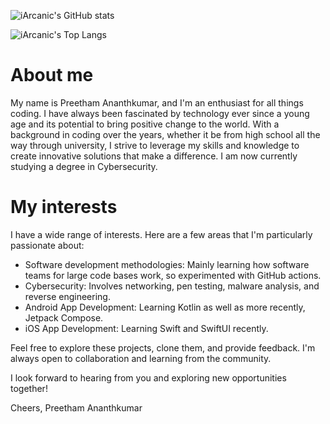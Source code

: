 ![iArcanic's GitHub stats](https://github-readme-stats.vercel.app/api?username=iarcanic&show_icons=true&theme=neon&include_all_commits=true&hide=issues,contribs)

![iArcanic's Top Langs](https://github-readme-stats.vercel.app/api/top-langs/?username=iarcanic&layout=compact&theme=neon)

# About me
My name is Preetham Ananthkumar, and I'm an enthusiast for all things coding. I have always been fascinated by technology ever since a young age and its potential to bring positive change to the world. With a background in coding over the years, whether it be from high school all the way through university, I strive to leverage my skills and knowledge to create innovative solutions that make a difference. I am now currently studying a degree in Cybersecurity.

# My interests
I have a wide range of interests. Here are a few areas that I'm particularly passionate about:

- Software development methodologies: Mainly learning how software teams for large code bases work, so experimented with GitHub actions.
- Cybersecurity: Involves networking, pen testing, malware analysis, and reverse engineering.
- Android App Development: Learning Kotlin as well as more recently, Jetpack Compose.
- iOS App Development: Learning Swift and SwiftUI recently.

Feel free to explore these projects, clone them, and provide feedback. I'm always open to collaboration and learning from the community.

I look forward to hearing from you and exploring new opportunities together!

Cheers,
Preetham Ananthkumar
